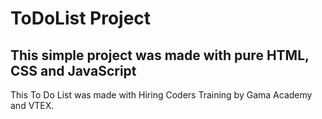 # ToDoList Project

## This simple project was made with pure HTML, CSS and JavaScript

This To Do List was made with Hiring Coders Training by Gama Academy and VTEX.
